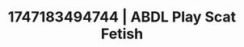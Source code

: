 ---
categories:
- Teacher fantasy
- Erotic friction
- Dark fantasy erotica
- Erotic transformation
- Pleasure activism
image: /assets/images/1747183494744.jpg
layout: post
seo:
  description: Featured content with artistic Scat Fetish, ABDL Play. HD images available.
  keywords: Scat Fetish, ABDL Play
  og_image: /assets/images/1747183494744.jpg
  schema_type: VisualArtwork
tags:
- '#1747183494744'
- ABDL Play
- Scat Fetish
title: 1747183494744 | ABDL Play Scat Fetish
---
